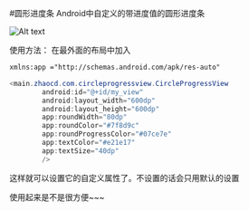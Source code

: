 #圆形进度条
Android中自定义的带进度值的圆形进度条

![Alt text](./jdfw.gif)

使用方法：
在最外面的布局中加入
```xml
xmlns:app ="http://schemas.android.com/apk/res-auto"
```
```java
<main.zhaocd.com.circleprogressview.CircleProgressView
        android:id="@+id/my_view"
        android:layout_width="600dp"
        android:layout_height="600dp"
        app:roundWidth="80dp"
        app:roundColor="#7f8d9c"
        app:roundProgressColor="#07ce7e"
        app:textColor="#e21e17"
        app:textSize="40dp"
        />
```
这样就可以设置它的自定义属性了。不设置的话会只用默认的设置

使用起来是不是很方便~~~
